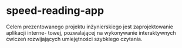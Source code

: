 # speed-reading-app
Celem prezentowanego projektu inżynierskiego jest zaprojektowanie aplikacji interne-
towej, pozwalającej na wykonywanie interaktywnych ćwiczeń rozwijających umiejętności
szybkiego czytania. 